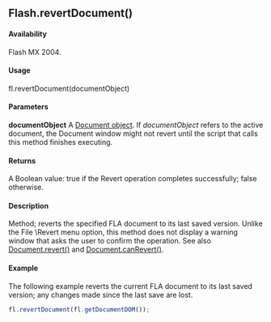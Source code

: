 ## Flash.revertDocument()

#### Availability

Flash MX 2004.

#### Usage

fl.revertDocument(documentObject)

#### Parameters

**documentObject** A [Document object](../Document_object/Document_summary.md). If *documentObject* refers to the active document, the Document window might not revert until the script that calls this method finishes executing.

#### Returns

A Boolean value: true if the Revert operation completes successfully; false otherwise.

#### Description

Method; reverts the specified FLA document to its last saved version. Unlike the File \Revert menu option, this method does not display a warning window that asks the user to confirm the operation. See also [Document.revert()](../Document_object/Document340.md) and [Document.canRevert()](../Document_object/Document26.md).

#### Example

The following example reverts the current FLA document to its last saved version; any changes made since the last save are lost.

```javascript
fl.revertDocument(fl.getDocumentDOM());
```
